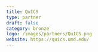 ```yaml
---
title: QuICS
type: partner
draft: false
category: bronze
logo: /images/partners/QuICS.png
website: https://quics.umd.edu/
---
```

